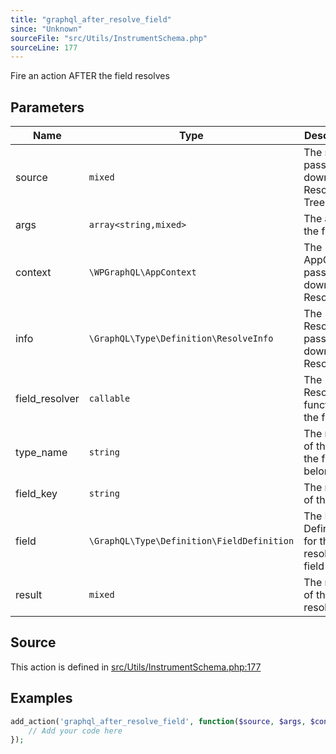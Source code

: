 ```yaml
---
title: "graphql_after_resolve_field"
since: "Unknown"
sourceFile: "src/Utils/InstrumentSchema.php"
sourceLine: 177
---
```



Fire an action AFTER the field resolves

## Parameters

| Name | Type | Description |
|------|------|-------------|
| source | `mixed` | The source passed down the Resolve Tree |
| args | `array<string,mixed>` | The args for the field |
| context | `\WPGraphQL\AppContext` | The AppContext passed down the ResolveTree |
| info | `\GraphQL\Type\Definition\ResolveInfo` | The ResolveInfo passed down the ResolveTree |
| field_resolver | `callable` | The Resolve function for the field |
| type_name | `string` | The name of the type the fields belong to |
| field_key | `string` | The name of the field |
| field | `\GraphQL\Type\Definition\FieldDefinition` | The Field Definition for the resolving field |
| result | `mixed` | The result of the field resolver |


## Source

This action is defined in [src/Utils/InstrumentSchema.php:177](https://github.com/wp-graphql/wp-graphql/blob/develop/src/Utils/InstrumentSchema.php#L177)


## Examples

```php
add_action('graphql_after_resolve_field', function($source, $args, $context, $info, $field_resolver, $type_name, $field_key, $field, $result) {
    // Add your code here
});
```